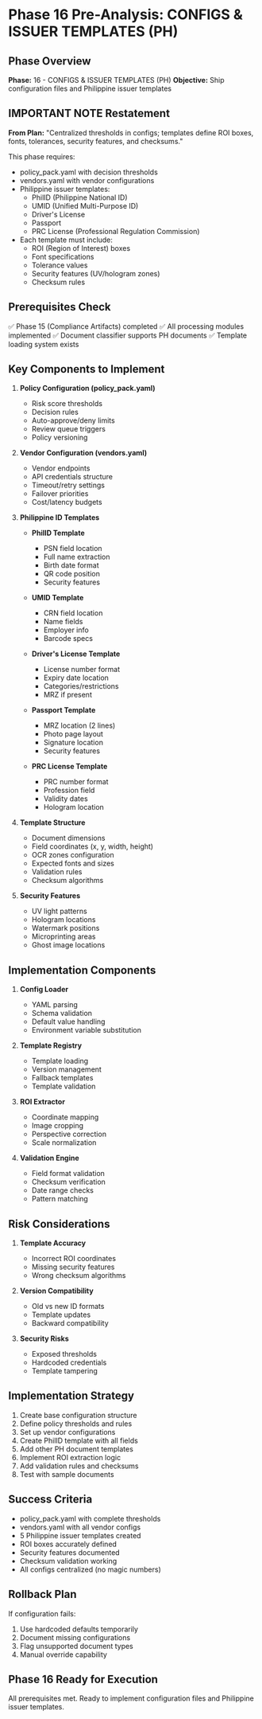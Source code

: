 # Phase 16 Pre-Analysis: CONFIGS & ISSUER TEMPLATES (PH)

## Phase Overview
**Phase:** 16 - CONFIGS & ISSUER TEMPLATES (PH)
**Objective:** Ship configuration files and Philippine issuer templates

## IMPORTANT NOTE Restatement
**From Plan:** "Centralized thresholds in configs; templates define ROI boxes, fonts, tolerances, security features, and checksums."

This phase requires:
- policy_pack.yaml with decision thresholds
- vendors.yaml with vendor configurations
- Philippine issuer templates:
  - PhilID (Philippine National ID)
  - UMID (Unified Multi-Purpose ID)
  - Driver's License
  - Passport
  - PRC License (Professional Regulation Commission)
- Each template must include:
  - ROI (Region of Interest) boxes
  - Font specifications
  - Tolerance values
  - Security features (UV/hologram zones)
  - Checksum rules

## Prerequisites Check
✅ Phase 15 (Compliance Artifacts) completed
✅ All processing modules implemented
✅ Document classifier supports PH documents
✅ Template loading system exists

## Key Components to Implement
1. **Policy Configuration (policy_pack.yaml)**
   - Risk score thresholds
   - Decision rules
   - Auto-approve/deny limits
   - Review queue triggers
   - Policy versioning

2. **Vendor Configuration (vendors.yaml)**
   - Vendor endpoints
   - API credentials structure
   - Timeout/retry settings
   - Failover priorities
   - Cost/latency budgets

3. **Philippine ID Templates**
   - **PhilID Template**
     - PSN field location
     - Full name extraction
     - Birth date format
     - QR code position
     - Security features
   
   - **UMID Template**
     - CRN field location
     - Name fields
     - Employer info
     - Barcode specs
   
   - **Driver's License Template**
     - License number format
     - Expiry date location
     - Categories/restrictions
     - MRZ if present
   
   - **Passport Template**
     - MRZ location (2 lines)
     - Photo page layout
     - Signature location
     - Security features
   
   - **PRC License Template**
     - PRC number format
     - Profession field
     - Validity dates
     - Hologram location

4. **Template Structure**
   - Document dimensions
   - Field coordinates (x, y, width, height)
   - OCR zones configuration
   - Expected fonts and sizes
   - Validation rules
   - Checksum algorithms

5. **Security Features**
   - UV light patterns
   - Hologram locations
   - Watermark positions
   - Microprinting areas
   - Ghost image locations

## Implementation Components
1. **Config Loader**
   - YAML parsing
   - Schema validation
   - Default value handling
   - Environment variable substitution

2. **Template Registry**
   - Template loading
   - Version management
   - Fallback templates
   - Template validation

3. **ROI Extractor**
   - Coordinate mapping
   - Image cropping
   - Perspective correction
   - Scale normalization

4. **Validation Engine**
   - Field format validation
   - Checksum verification
   - Date range checks
   - Pattern matching

## Risk Considerations
1. **Template Accuracy**
   - Incorrect ROI coordinates
   - Missing security features
   - Wrong checksum algorithms

2. **Version Compatibility**
   - Old vs new ID formats
   - Template updates
   - Backward compatibility

3. **Security Risks**
   - Exposed thresholds
   - Hardcoded credentials
   - Template tampering

## Implementation Strategy
1. Create base configuration structure
2. Define policy thresholds and rules
3. Set up vendor configurations
4. Create PhilID template with all fields
5. Add other PH document templates
6. Implement ROI extraction logic
7. Add validation rules and checksums
8. Test with sample documents

## Success Criteria
- policy_pack.yaml with complete thresholds
- vendors.yaml with all vendor configs
- 5 Philippine issuer templates created
- ROI boxes accurately defined
- Security features documented
- Checksum validation working
- All configs centralized (no magic numbers)

## Rollback Plan
If configuration fails:
1. Use hardcoded defaults temporarily
2. Document missing configurations
3. Flag unsupported document types
4. Manual override capability

## Phase 16 Ready for Execution
All prerequisites met. Ready to implement configuration files and Philippine issuer templates.
